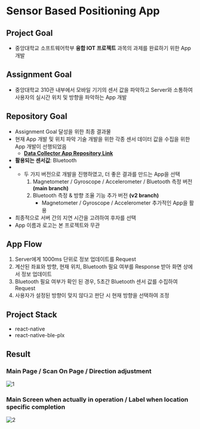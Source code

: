 # Sensor Based Positioning App

## Project Goal

- 중앙대학교 소프트웨어학부 **융합 IOT 프로젝트** 과목의 과제를 완료하기 위한 App 개발

## Assignment Goal

- 중앙대학교 310관 내부에서 모바일 기기의 센서 값을 파악하고 Server와 소통하여 사용자의 실시간 위치 및 방향을 파악하는 App 개발

## Repository Goal

- Assignment Goal 달성을 위한 최종 결과물
- 현재 App 개발 및 위치 파악 기술 개발을 위한 각종 센서 데이터 값을 수집을 위한 App 개발이 선행되었음
  - [**Data Collector App Repository Link**](https://github.com/selfishAltruism/Mobile-Sensor-Data-Collector-App)
- **활용되는 센서값**: Bluetooth
- - 두 가지 버전으로 개발을 진행하였고, 더 좋은 결과를 만드는 App을 선택
    1. Magnetometer / Gyroscope / Accelerometer / Bluetooth 측정 버전 **(main branch)**
    2. Bluetooth 측정 & 방향 조율 기능 추가 버전 **(v2 branch)**
        - Magnetometer / Gyroscope / Accelerometer 추가적인 App을 활용
- 최종적으로 서버 간의 지연 시간을 고려하여 후자를 선택
- App 이름과 로고는 본 프로젝트와 무관

## App Flow

1. Server에게 1000ms 단위로 정보 업데이트를 Request
2. 계산된 좌표와 방향, 현재 위치, Bluetooth 필요 여부를 Response 받아 화면 상에서 정보 업데이트
3. Bluetooth 필요 여부가 확인 된 경우, 5초간 Bluetooth 센서 값를 수집하여 Request
4. 사용자가 설정된 방향이 맞지 않다고 판단 시 현재 방향을 선택하여 조정

## Project Stack

- react-native
- react-native-ble-plx

## Result

### Main Page / Scan On Page / Direction adjustment

![1](https://github.com/user-attachments/assets/808154ad-fcb5-4513-b7e2-204074c779f4)

### Main Screen when actually in operation / Label when location specific completion

![2](https://github.com/user-attachments/assets/6f66071c-34e5-4201-b80e-93da37820340)
